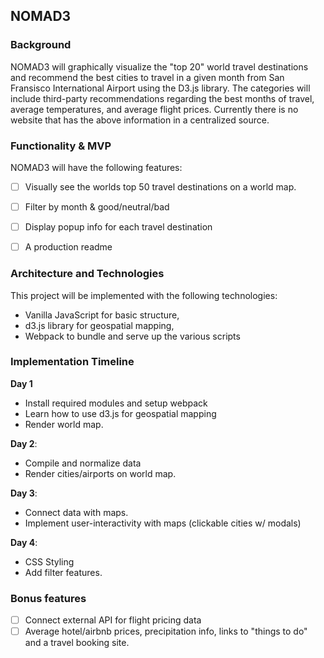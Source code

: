 ## NOMAD3

### Background

NOMAD3 will graphically visualize the "top 20" world travel destinations and recommend the best cities to travel in a given month from San Fransisco International Airport using the D3.js library. The categories will include third-party recommendations regarding the best months of travel, average temperatures, and average flight prices. Currently there is no website that has the above information in a centralized source.

### Functionality & MVP  

NOMAD3 will have the following features:  

- [ ] Visually see the worlds top 50 travel destinations on a world map.
- [ ] Filter by month & good/neutral/bad
- [ ] Display popup info for each travel destination
- [ ] A production readme


### Architecture and Technologies

This project will be implemented with the following technologies:

- Vanilla JavaScript for basic structure,
- d3.js library for geospatial mapping,
- Webpack to bundle and serve up the various scripts

### Implementation Timeline

**Day 1**
- Install required modules and setup webpack
- Learn how to use d3.js for geospatial mapping
- Render world map.

**Day 2**:
- Compile and normalize data
- Render cities/airports on world map.

**Day 3**:
- Connect data with maps.
- Implement user-interactivity with maps (clickable cities w/ modals)

**Day 4**:
- CSS Styling
- Add filter features.

### Bonus features

- [ ] Connect external API for flight pricing data
- [ ] Average hotel/airbnb prices, precipitation info, links to "things to do" and a travel booking site. 
